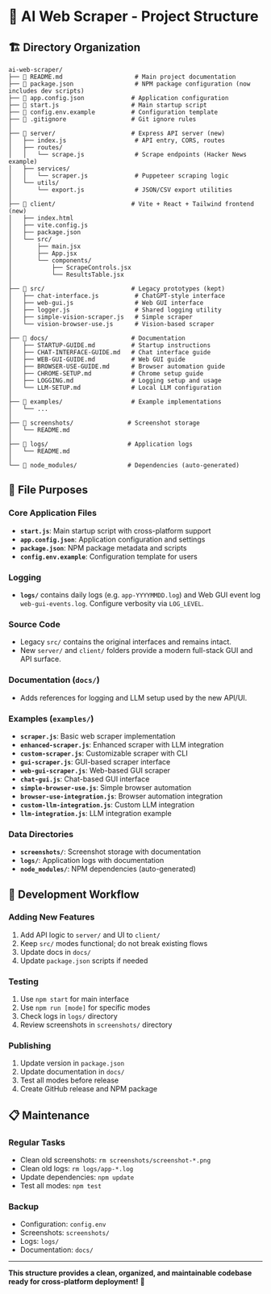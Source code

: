 # 📁 AI Web Scraper - Project Structure

## 🏗️ Directory Organization

```
ai-web-scraper/
├── 📄 README.md                    # Main project documentation
├── 📄 package.json                 # NPM package configuration (now includes dev scripts)
├── 📄 app.config.json             # Application configuration
├── 📄 start.js                    # Main startup script
├── 📄 config.env.example          # Configuration template
├── 📄 .gitignore                  # Git ignore rules
│
├── 📁 server/                     # Express API server (new)
│   ├── index.js                   # API entry, CORS, routes
│   ├── routes/
│   │   └── scrape.js              # Scrape endpoints (Hacker News example)
│   ├── services/
│   │   └── scraper.js             # Puppeteer scraping logic
│   └── utils/
│       └── export.js              # JSON/CSV export utilities
│
├── 📁 client/                     # Vite + React + Tailwind frontend (new)
│   ├── index.html
│   ├── vite.config.js
│   ├── package.json
│   └── src/
│       ├── main.jsx
│       ├── App.jsx
│       └── components/
│           ├── ScrapeControls.jsx
│           └── ResultsTable.jsx
│
├── 📁 src/                        # Legacy prototypes (kept)
│   ├── chat-interface.js          # ChatGPT-style interface
│   ├── web-gui.js                 # Web GUI interface
│   ├── logger.js                  # Shared logging utility
│   ├── simple-vision-scraper.js   # Simple scraper
│   └── vision-browser-use.js      # Vision-based scraper
│
├── 📁 docs/                       # Documentation
│   ├── STARTUP-GUIDE.md          # Startup instructions
│   ├── CHAT-INTERFACE-GUIDE.md   # Chat interface guide
│   ├── WEB-GUI-GUIDE.md          # Web GUI guide
│   ├── BROWSER-USE-GUIDE.md      # Browser automation guide
│   ├── CHROME-SETUP.md           # Chrome setup guide
│   ├── LOGGING.md                # Logging setup and usage
│   └── LLM-SETUP.md              # Local LLM configuration
│
├── 📁 examples/                   # Example implementations
│   └── ...
│
├── 📁 screenshots/               # Screenshot storage
│   └── README.md
│
├── 📁 logs/                      # Application logs
│   └── README.md
│
└── 📁 node_modules/              # Dependencies (auto-generated)
```

## 🎯 File Purposes

### Core Application Files
- **`start.js`**: Main startup script with cross-platform support
- **`app.config.json`**: Application configuration and settings
- **`package.json`**: NPM package metadata and scripts
- **`config.env.example`**: Configuration template for users
  
### Logging
- **`logs/`** contains daily logs (e.g. `app-YYYYMMDD.log`) and Web GUI event log `web-gui-events.log`. Configure verbosity via `LOG_LEVEL`.

### Source Code
- Legacy `src/` contains the original interfaces and remains intact.
- New `server/` and `client/` folders provide a modern full-stack GUI and API surface.

### Documentation (`docs/`)
- Adds references for logging and LLM setup used by the new API/UI.

### Examples (`examples/`)
- **`scraper.js`**: Basic web scraper implementation
- **`enhanced-scraper.js`**: Enhanced scraper with LLM integration
- **`custom-scraper.js`**: Customizable scraper with CLI
- **`gui-scraper.js`**: GUI-based scraper interface
- **`web-gui-scraper.js`**: Web-based GUI scraper
- **`chat-gui.js`**: Chat-based GUI interface
- **`simple-browser-use.js`**: Simple browser automation
- **`browser-use-integration.js`**: Browser automation integration
- **`custom-llm-integration.js`**: Custom LLM integration
- **`llm-integration.js`**: LLM integration example

### Data Directories
- **`screenshots/`**: Screenshot storage with documentation
- **`logs/`**: Application logs with documentation
- **`node_modules/`**: NPM dependencies (auto-generated)

## 🔧 Development Workflow

### Adding New Features
1. Add API logic to `server/` and UI to `client/`
2. Keep `src/` modes functional; do not break existing flows
3. Update docs in `docs/`
4. Update `package.json` scripts if needed

### Testing
1. Use `npm start` for main interface
2. Use `npm run [mode]` for specific modes
3. Check logs in `logs/` directory
4. Review screenshots in `screenshots/` directory

### Publishing
1. Update version in `package.json`
2. Update documentation in `docs/`
3. Test all modes before release
4. Create GitHub release and NPM package

## 📋 Maintenance

### Regular Tasks
- Clean old screenshots: `rm screenshots/screenshot-*.png`
- Clean old logs: `rm logs/app-*.log`
- Update dependencies: `npm update`
- Test all modes: `npm test`

### Backup
- Configuration: `config.env`
- Screenshots: `screenshots/`
- Logs: `logs/`
- Documentation: `docs/`

---

**This structure provides a clean, organized, and maintainable codebase ready for cross-platform deployment!** 🚀 